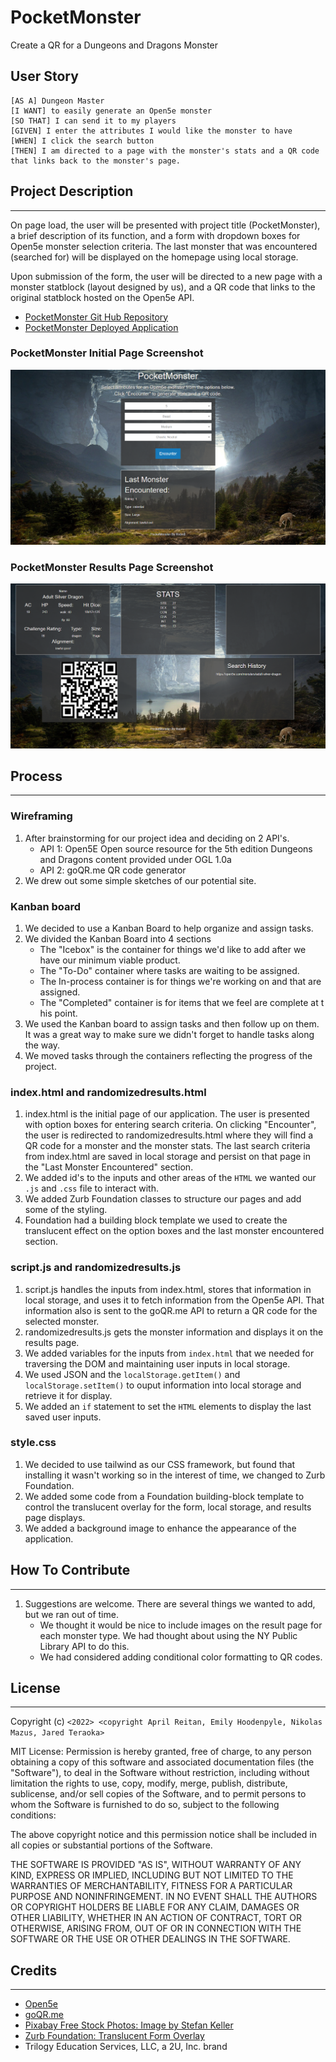 # PocketMonster

Create a QR for a Dungeons and Dragons Monster

## User Story

```
[AS A] Dungeon Master 
[I WANT] to easily generate an Open5e monster 
[SO THAT] I can send it to my players
[GIVEN] I enter the attributes I would like the monster to have 
[WHEN] I click the search button 
[THEN] I am directed to a page with the monster's stats and a QR code that links back to the monster's page.
```
## Project Description
---
On page load, the user will be presented with project title (PocketMonster), a brief description of its function, and a form with dropdown boxes for Open5e monster selection criteria. The last monster that was encountered (searched for) will be displayed on the homepage using local storage.

Upon submission of the form, the user will be directed to a new page with a monster statblock (layout designed by us), and a QR code that links to the original statblock hosted on the Open5e API.


- [PocketMonster Git Hub Repository](https://github.com/areitan/PocketMonster)
- [PocketMonster Deployed Application](https://areitan.github.io/PocketMonster/)


### PocketMonster Initial Page Screenshot

![PocketMonster Screenshot](./assets/images/index_screenshot.png)

### PocketMonster Results Page Screenshot

![PocketMonster Screenshot](./assets/images/randomizedresults_screenshot.png)

## Process
---

### Wireframing

1. After brainstorming for our project idea and deciding on 2 API's.
    * API 1: Open5E Open source resource for the 5th edition Dungeons and Dragons content provided under OGL 1.0a
    * API 2: goQR.me QR code generator
2. We drew out some simple sketches of our potential site.

### Kanban board

1. We decided to use a Kanban Board to help organize and assign tasks.
2. We divided the Kanban Board into 4 sections
    * The "Icebox" is the container for things we'd like to add after we have our minimum viable product. 
    * The "To-Do" container where tasks are waiting to be assigned. 
    * The In-process container is for things we're working on and that are assigned.
    * The "Completed" container is for items that we feel are complete at t his point.
3. We used the Kanban board to assign tasks and then follow up on them. It was a great way to make sure we didn't forget to handle tasks along the way.    
4. We moved tasks through the containers reflecting the progress of the project.


### index.html and randomizedresults.html

1. index.html is the initial page of our application. The user is presented with option boxes for entering search criteria. On clicking "Encounter", the user is redirected to randomizedresults.html where they will find a QR code for a monster and the monster stats. The last search criteria from index.html are saved in local storage and persist on that page in the "Last Monster Encountered" section.
2. We added id's to the inputs and other areas of the ```HTML``` we wanted our ```.js```  and ```.css``` file to interact with.
3. We added Zurb Foundation classes to structure our pages and add some of the styling.
4. Foundation had a building block template we used to create the translucent effect on the option boxes and the last monster encountered section.


### script.js and randomizedresults.js

1. script.js handles the inputs from index.html, stores that information in local storage, and uses it to fetch information from the Open5e API. That information also is sent to the goQR.me API to return a QR code for the selected monster.
2. randomizedresults.js gets the monster information and displays it on the results page.
3. We added variables for the inputs from ```index.html``` that we needed for traversing the DOM and maintaining user inputs in local storage.
4. We used JSON and the ```localStorage.getItem()``` and ```localStorage.setItem()``` to ouput information into local storage and retrieve it for display.
5. We added an ```if``` statement to set the ```HTML``` elements to display the last saved user inputs. 

### style.css

1. We decided to use tailwind as our CSS framework, but found that installing it wasn't working so in the interest of time, we changed to Zurb Foundation.
2. We added some code from a Foundation building-block template to control the translucent overlay for the form, local storage, and results page displays.
3. We added a background image to enhance the appearance of the application.


## How To Contribute
---

1. Suggestions are welcome. There are several things we wanted to add, but we ran out of time. 
    * We thought it would be nice to include images on the result page for each monster type. We had thought about using the NY Public Library API to do this.
    * We had considered adding conditional color formatting to QR codes. 


## License
---

Copyright (c) ```<2022> <copyright April Reitan, Emily Hoodenpyle, Nikolas Mazus, Jared Teraoka>```

MIT License:
Permission is hereby granted, free of charge, to any person obtaining a copy
of this software and associated documentation files (the "Software"), to deal
in the Software without restriction, including without limitation the rights
to use, copy, modify, merge, publish, distribute, sublicense, and/or sell
copies of the Software, and to permit persons to whom the Software is
furnished to do so, subject to the following conditions:

The above copyright notice and this permission notice shall be included in all
copies or substantial portions of the Software.

THE SOFTWARE IS PROVIDED "AS IS", WITHOUT WARRANTY OF ANY KIND, EXPRESS OR
IMPLIED, INCLUDING BUT NOT LIMITED TO THE WARRANTIES OF MERCHANTABILITY,
FITNESS FOR A PARTICULAR PURPOSE AND NONINFRINGEMENT. IN NO EVENT SHALL THE
AUTHORS OR COPYRIGHT HOLDERS BE LIABLE FOR ANY CLAIM, DAMAGES OR OTHER
LIABILITY, WHETHER IN AN ACTION OF CONTRACT, TORT OR OTHERWISE, ARISING FROM,
OUT OF OR IN CONNECTION WITH THE SOFTWARE OR THE USE OR OTHER DEALINGS IN THE
SOFTWARE.


## Credits
---

- [Open5e](https://open5e.com/)
- [goQR.me](https://goqr.me/api/)
- [Pixabay Free Stock Photos: Image by Stefan Keller](https://pixabay.com/photos/fantasy-cave-mystical-rock-stone-2750995/)
- [Zurb Foundation: Translucent Form Overlay](https://get.foundation/building-blocks/blocks/translucent-form-overlay.html)
- Trilogy Education Services, LLC, a 2U, Inc. brand